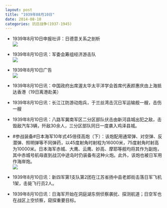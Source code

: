 ```yaml
---
layout: post
title: "1939年08月10日"
date: 2014-08-10
categories: 抗日战争(1937-1945)
---
```


<meta name="referrer" content="no-referrer" />

- 1939年8月10日申报社评：日德意关系之剖析 <br/><img src="https://ww3.sinaimg.cn/large/aca367d8jw1ej7w9ke9a1j20s00x97q1.jpg" />

- 1939年8月10日讯：军委会筹组经济游击队 <br/><img src="https://ww1.sinaimg.cn/large/aca367d8jw1ej7uj5099xj208u05pq3s.jpg" />

- 1939年8月10日广告 <br/><img src="https://ww4.sinaimg.cn/large/aca367d8jw1ej7sstzvnnj20gm0h0q6w.jpg" />

- 1939年8月10日讯：中国政府出席渥太华太平洋学会首席代表颜惠庆由上海抵达香港（19日离港赴美） 

- 1939年8月10日讯：长江江防游动炮兵，于兰丝湾击沉日军运输舰一艘，击伤一艘 

- 1939年8月10日讯：八路军冀南军区二分区部队伏击由新河县城出犯之敌，击毁敌汽车3辆，歼敌30余人，三分区部队同日一度袭入鸡泽县城。 

- #参战装备#日本海军10年式45倍径高炮（下）：该炮配用通常弹、对空弹、反潜弹、照明弹等不同弹药，以45度射角时射程为16000米，75度射角时射高为10000米。日本海军赤城、大鹰、云鹰、妙高、摩耶等舰均将其作为副炮，其中赤城号航母直到战沉中途岛时仍装备有这种火炮。此外，该炮也被日军用作海岸炮。 <br/><img src="https://ww2.sinaimg.cn/large/aca367d8jw1ej7b6pptyfj20g20dj41d.jpg" />

- 1939年8月10日讯：新四军第1支队第2团在江苏省扬中县老郎街击落日军飞机1架，击毙飞行员2人。 

- 1939年8月10日讯：日海军开始在洞庭湖东侧侦察袭扰、探测航道；日空军也在战区上空侦察，窥探重要目标。 

